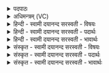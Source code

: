 <details><summary>पदपाठः</summary>

अव॑भृ॒थेत्यव॑ऽभृथ। नि॒चु॒म्पु॒णेति॑ निऽचुम्पुण। नि॒चे॒रुरिति॑ निचे॒रुः। अ॒सि॒। नि॒चु॒म्पु॒ण इति॑ निऽचुम्पु॒णः। अव॑। दे॒वैः। दे॒वकृ॑त॒मिति॑ दे॒वऽकृ॑तम्। एनः॑। अ॒या॒सि॒ष॒म्। अव॑। मर्त्यैः॑। मर्त्य॑कृत॒मिति॒ मर्त्य॑ऽकृतम्। पु॒रु॒ऽराव्ण॒ इति पुरु॒ऽराव्णः॑। दे॒व॒। रि॒षः। पा॒हि॒। ४८।
</details>

<details><summary>अधिमन्त्रम् (VC)</summary>

- यज्ञो देवता
- और्णवाभ ऋषिः
- ब्राह्मी अनुष्टुप्
- गान्धारः
</details>

<details><summary>हिन्दी - स्वामी दयानन्द सरस्वती  - विषयः</summary>

अब अगले मन्त्र में यज्ञ के अनुष्ठान करनेवाले यजमान के कर्मों का उपदेश किया है ॥
</details>

<details><summary>हिन्दी - स्वामी दयानन्द सरस्वती  - पदार्थः</summary>

पदार्थान्वयभाषाः -  हे (अवभृथ) विद्या धर्म के अनुष्ठान से शुद्ध (निचुम्पुण) धैर्य से शब्दविद्या को पढ़ानेवाले विद्वान् मनुष्य ! जैसे मैं (निचुम्पुणः) ज्ञान को प्राप्त कराने वा (निचेरुः) निरन्तर विद्या का संग्रह करनेवाला (देवैः) प्रकाशस्वरूप मन आदि इन्द्रियों से (देवकृतम्) किया वा (मर्त्यैः) मरणधर्मवाले (मर्त्यकृतम्) शरीरों से किये हुये (एनः) पापों को (अव अयासिषम्) दूर कर शुद्ध होता हूँ, वैसे तू भी (असि) हो। हे (देव) जगदीश्वर ! आप हम लोगों की (पुरुराव्णः) बहुत दुःख देने वा (रिषः) मारने योग्य शत्रु वा पाप से (पाहि) रक्षा कीजिये अर्थात् दूर कीजिये ॥४८॥
</details>

<details><summary>हिन्दी - स्वामी दयानन्द सरस्वती  - भावार्थः</summary>

भावार्थभाषाः -  इस मन्त्र में वाचकलुप्तोपमालङ्कार है। मनुष्यों को उचित है कि पाप की निवृत्ति, धर्म की वृद्धि के लिये परमेश्वर की प्रार्थना निरन्तर करके जो मन, वाणी वा शरीर से पाप होते हैं, उनसे दूर रह के जो कुछ अज्ञान से पाप हुआ हो, उसके दुःखरूप फल को जानकर, फिर दूसरी वार उसको कभी न करें, किन्तु सब काल में शुद्ध कर्मों के अनुष्ठान ही की वृद्धि करें ॥४८॥
</details>

<details><summary>संस्कृत - स्वामी दयानन्द सरस्वती  - विषयः</summary>

अथ यज्ञानुष्ठातृकृत्यमुपदिश्यते ॥
</details>

<details><summary>संस्कृत - स्वामी दयानन्द सरस्वती  - पदार्थः</summary>

पदार्थान्वयभाषाः -  हे अवभृथ निचुम्पुण यथाहं निचुम्पुणो निचेरुः सन्देवैरिन्द्रियैर्देवकृतं मर्त्यैर्मर्त्यकृतमेनोऽवायासिषं दूरतस्त्यजामि तथा त्वमप्यसि भवावयाहि दूरतस्त्यज। हे देव ! जगदीश्वरास्मान् पुरुराव्णो रिषो हिंसालक्षणात् पापात् पाहि दूरे रक्ष ॥४८॥
</details>

<details><summary>संस्कृत - स्वामी दयानन्द सरस्वती  - भावार्थः</summary>

भावार्थभाषाः -  अत्र वाचकलुप्तोपमालङ्कारः। मनुष्यैः पापनिवृत्तये धर्मप्रवृत्तये परमेश्वरो नित्यं प्रार्थ्य यानि मनोवचःकर्मभिः पापानि सन्ति तेभ्यो दूरे स्थातव्यम्। यत्किंचिदज्ञानात् पापमनुष्ठितं तद् दुःखफलं विज्ञाय द्वितीयवारं न समाचरणीयम्, किन्तु सर्वदा पवित्रकर्मानुष्ठानमेव वर्धनीयम् ॥४८॥
</details>